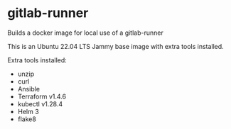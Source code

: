 # gitlab-runner
Builds a docker image for local use of a gitlab-runner

This is an Ubuntu 22.04 LTS Jammy base image with extra tools installed.

Extra tools installed:

* unzip
* curl
* Ansible
* Terraform v1.4.6
* kubectl v1.28.4
* Helm 3
* flake8
